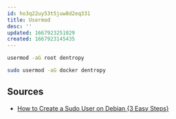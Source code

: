 ```yaml
---
id: ho3q22uy53t5juw8d2eq331
title: Usermod
desc: ''
updated: 1667923251029
created: 1667923145435
---
```


``` bash
usermod -aG root dentropy

sudo usermod -aG docker dentropy
```

## Sources

* [How to Create a Sudo User on Debian {3 Easy Steps}](https://phoenixnap.com/kb/create-a-sudo-user-on-debian)